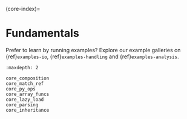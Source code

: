 (core-index)=
# Fundamentals

Prefer to learn by running examples? Explore our example galleries on {ref}`examples-io`, {ref}`examples-handling` and {ref}`examples-analysis`.

```{toctree}
:maxdepth: 2

core_composition
core_match_ref
core_py_ops
core_array_funcs
core_lazy_load
core_parsing
core_inheritance
```
